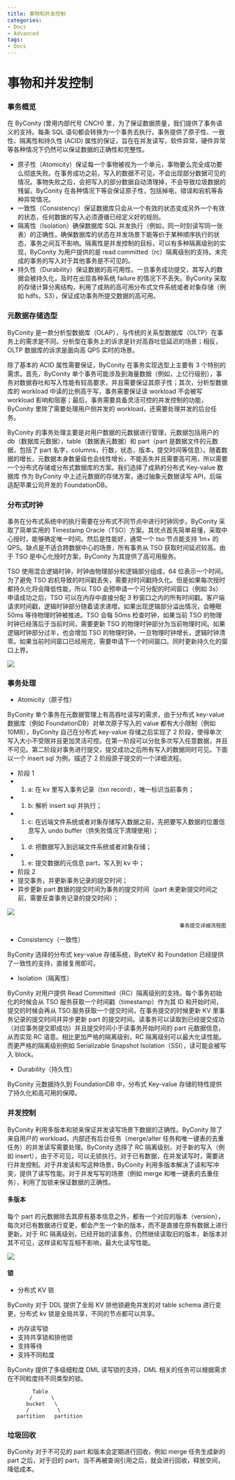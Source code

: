 ```yaml
---
title: 事物和并发控制
categories:
- Docs
- Advanced
tags:
- Docs
---
```


# 事物和并发控制

### 事务概览

在 ByConity (曾用内部代号 CNCH) 里，为了保证数据质量，我们提供了事务语义的支持。每条 SQL 语句都会转换为一个事务去执行，事务提供了原子性、一致性、隔离性和持久性 (ACID) 属性的保证，旨在在并发读写，软件异常，硬件异常等各种情况下仍然可以保证数据的正确性和完整性。

- 原子性（Atomicity）保证每一个事物被视为一个单元，事物要么完全成功要么彻底失败。在事务成功之前，写入的数据不可见，不会出现部分数据可见的情况。事物失败之后，会把写入的部分数据自动清理掉，不会导致垃圾数据的残留。ByConity 在各种情况下等会保证原子性，包括掉电，错误和宕机等各种异常情况。
- 一致性（Consistency）保证数据库只会从一个有效的状态变成另外一个有效的状态，任何数据的写入必须遵循已经定义好的规则。
- 隔离性（Isolation）确保数据库 SQL 并发执行（例如，同一时刻读写同一张表）的正确性，确保数据库的状态在并发场景下能等价于某种顺序执行的状态，事务之间互不影响。隔离性是并发控制的目标，可以有多种隔离级别的实现，ByConity 为用户提供的是 read committed（rc）隔离级别的支持。未完成的事务的写入对于其他事务是不可见的。
- 持久性（Durability）保证数据的高可用性。一旦事务成功提交，其写入的数据会被持久化，及时在出现各种系统 failure 的情况下不丢失。ByConity 采取的存储计算分离结构，利用了成熟的高可用分布式文件系统或者对象存储（例如 hdfs，S3），保证成功事务所提交数据的高可用。

### 元数据存储选型

ByConity 是一款分析型数据库（OLAP），与传统的关系型数据库（OLTP）在事务上的需求是不同。分析型在事务上的诉求是针对高吞吐低延迟的场景；相反，OLTP 数据库的诉求是面向高 QPS 实时的场景。

除了基本的 ACID 属性需要保证，ByConity 在事务实现选型上主要有 3 个特别的需求。首先，ByConity 单个事务可能涉及到海量数据（例如，上亿行级别），事务对数据吞吐和写入性能有较高要求，并且需要保证其原子性；其次，分析型数据库的 workload 中读的比例高于写，事务需要保证读 workload 不会被写 workload 影响和阻塞；最后，事务需要具备灵活可控的并发控制的功能，ByConity 里除了需要处理用户侧并发的 workload，还需要处理并发的后台任务。

ByConity 的事务处理主要是对用户数据的元数据进行管理，元数据包括用户的 db（数据库元数据），table（数据表元数据）和 part（part 是数据文件的元数据，包括了 part 名字，columns，行数，状态，版本，提交时间等信息）。随着数据的增长，元数据本身数量级也会线性增长，不能丢失并且需要高可用，所以需要一个分布式存储或分布式数据库的方案。我们选择了成熟的分布式 Key-value 数据库 作为 ByConity 中上述元数据的存储方案，通过抽象元数据读写 API，后端适配苹果公司开发的 FoundationDB。

### 分布式时钟

事务在分布式系统中的执行需要在分布式不同节点中进行时钟同步。ByConity 采取了简单实用的 Timestamp Oracle（TSO）方案。其优点首先简单易懂，采取中心授时，能够确定唯一时间。然后是性能好，通常一个 tso 节点能支持 1m+ 的 QPS。缺点是不适合跨数据中心的场景，所有事务从 TSO 获取时间延迟较高。由于 TSO 是中心化授时方案，ByConity 为其提供了高可用服务。

TSO 使用混合逻辑时钟，时钟由物理部分和逻辑部分组成，64 位表示一个时间。为了避免 TSO 宕机导致的时间戳丢失，需要对时间戳持久化。但是如果每次授时都持久化将会降低性能，所以 TSO 会预申请一个可分配的时间窗口（例如 3s）申请成功之后，TSO 可以在内存中直接分配 3 秒窗口之内的所有时间戳。客户端请求时间戳，逻辑时钟部分随着请求递增。如果出现逻辑部分溢出情况，会睡眠 50ms 等待物理时钟被推进。TSO 会每 50ms 检查时钟，如果当前 TSO 的物理时钟已经落后于当前时间，需要更新 TSO 的物理时钟部分为当前物理时间。如果逻辑时钟部分过半，也会增加 TSO 的物理时钟，一旦物理时钟增长，逻辑时钟清零。如果当前时间窗口已经用完，需要申请下一个时间窗口。同时更新持久化的窗口上界。

![](/static/boxcnIQ0kKkzfdE6l3QnZZ31iGb.png)

### 事务处理

- Atomicity（原子性）

ByConity 单个事务在元数据管理上有高吞吐读写的需求，由于分布式 key-value 数据库（例如 FoundationDB）对单次原子写入的 value 都有大小限制（例如 10MB），ByConity 自己在分布式 key-value 存储之后实现了 2 阶段，使得单次写入大小不受限并且更加灵活可控。在第一阶段可以分批多次写入任意数据，并且不可见。第二阶段对事务进行提交，提交成功之后所有写入的数据同时可见。下面以一个 insert sql 为例，描述了 2 阶段原子提交的一个详细流程。

- 阶段 1
- 1. a: 在 kv 里写入事务记录（txn record），唯一标识当前事务；
- 1. b: 解析 insert sql 并执行；
- 1. c: 在远端文件系统或者对象存储写入数据之前，先把要写入数据的位置信息写入 undo buffer（供失败情况下清理使用）；
- 1. d: 把数据写入到远端文件系统或者对象存储；
- 1. e: 提交数据的元信息 part，写入到 kv 中；
- 阶段 2
- 提交事务，并更新事务记录的提交时间；
- 异步更新 part 数据的提交时间为事务的提交时间（part 未更新提交时间之前，需要反查事务记录的提交时间）；

![](/static/boxcnSsWWnS2sH5qiwBsILZyaNg.png)

```
                                                       事务提交详细流程图
```

- Consistency（一致性）

ByConity 选择的分布式 key-value 存储系统，ByteKV 和 Foundation 已经提供了一致性的支持，直接复用即可。

- Isolation（隔离性）

ByConity 对用户提供 Read Committed（RC）隔离级别的支持。每个事务初始化的时候会从 TSO 服务获取一个时间戳（timestamp）作为其 ID 和开始时间，提交的时候会再从 TSO 服务获取一个提交时间，在事务提交的时候更新 KV 里事务记录的提交时间并异步更新 part 的提交时间。读事务可以读取到已经提交成功（对应事务提交即成功）并且提交时间小于读事务开始时间的 part 元数据信息，从而实现 RC 语意。相比更加严格的隔离级别，RC 隔离级别可以最大化读性能。而更严格的隔离级别例如 Serializable Snapshot Isolation（SSI），读可能会被写入 block。

- Durability（持久性）

ByConity 元数据持久到 FoundationDB 中，分布式 Key-value 存储的特性提供了持久化和高可用的保障。

### 并发控制

ByConity 利用多版本和锁来保证并发读写场景下数据的正确性。ByConity 除了来自用户的 workload，内部还有后台任务（merge/alter 任务和唯一键表的去重任务）的并发读写需要处理。ByConity 选择了 RC 隔离级别，对于新的写入（例如 insert），由于不可见，可以无锁执行。对于已有数据，在并发读写时，需要进行并发控制。对于并发读和写这种场景，ByConity 利用多版本解决了读和写冲突，提供了读写性能。对于并发写写的场景（例如 merge 和唯一键表的去重任务），利用了加锁来保证数据的正确性。

#### 多版本

每个 part 的元数据除去其原有基本信息之外，都有一个对应的版本（version），每次对已有数据进行变更，都会产生一个新的版本，而不是直接在原有数据上进行更新。对于 RC 隔离级别，已经开始的读事务，仍然继续读取旧的版本，新版本对其不可见，这样读和写互相不影响，最大化读写性能。

![](/static/boxcnJmeAgBLo86uZBHIHKbdRhc.png)

#### 锁

- 分布式 KV 锁

ByConity 对于 DDL 提供了全局 KV 排他锁避免并发的对 table schema 进行变更，分布式 kv 锁是全局共享，不同的节点都可以共享。

- 内存读写锁
- 支持共享锁和排他锁
- 支持等待
- 支持不同粒度

ByConity 提供了多级细粒度 DML 读写锁的支持，DML 相关的任务可以根据需求在不同粒度持不同类型的锁。

```
        Table
       /      \
      bucket   \
      /         \
   partition   partition

```

### 垃圾回收

ByConity 对于不可见的 part 和版本会定期进行回收，例如 merge 任务生成新的 part 之后，对于旧的 part，当不再被查询引用之后，就会进行回收，释放空间，降低成本。
